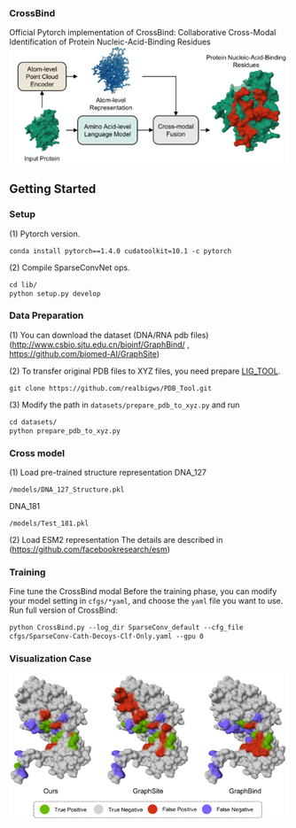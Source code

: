 ### CrossBind
Official Pytorch implementation of CrossBind: Collaborative Cross-Modal Identification of Protein Nucleic-Acid-Binding Residues
![Figure_abstract](./Figure_abstract.png)

## Getting Started
### Setup
(1) Pytorch version.
```shell
conda install pytorch==1.4.0 cudatoolkit=10.1 -c pytorch
```
(2) Compile SparseConvNet ops.
```shell
cd lib/
python setup.py develop
```

### Data Preparation

(1) You can download the dataset (DNA/RNA pdb files) (http://www.csbio.sjtu.edu.cn/bioinf/GraphBind/ , https://github.com/biomed-AI/GraphSite)

(2) To transfer original PDB files to XYZ files, you need prepare [LIG_TOOL](https://github.com/realbigws/PDB_Tool).
```shell
git clone https://github.com/realbigws/PDB_Tool.git
```
(3) Modify the path in `datasets/prepare_pdb_to_xyz.py` and run
```shell
cd datasets/
python prepare_pdb_to_xyz.py
```
### Cross model
(1) Load pre-trained structure representation
DNA_127
```shell
/models/DNA_127_Structure.pkl
```
DNA_181
```shell
/models/Test_181.pkl
```
(2) Load ESM2 representation
The details are described in (https://github.com/facebookresearch/esm)

### Training
Fine tune the CrossBind modal
Before the training phase, you can modify your model setting in `cfgs/*yaml`, and choose the `yaml` file you want to use.
Run full version of CrossBind:
```shell
python CrossBind.py --log_dir SparseConv_default --cfg_file cfgs/SparseConv-Cath-Decoys-Clf-Only.yaml --gpu 0
```

### Visualization Case

![Figure_case](./Figure_case.png)
